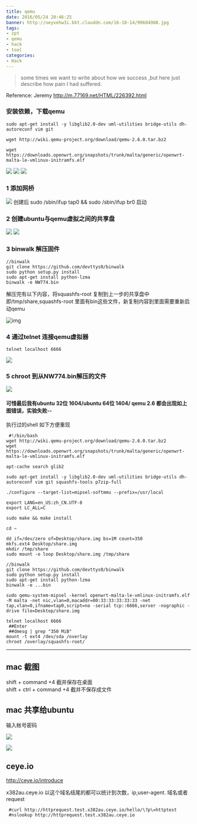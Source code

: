 ```yaml
---
title: qemu 
date: 2016/05/24 20:46:25
banner: http://oeyxehw3i.bkt.clouddn.com/16-10-14/99604908.jpg
tags:
- zpt
- qemu
- hack
- tool
categories:
- Hack
---
```



>some times we want to write about how we success ,but here just describe how pain I had suffered.

Reference: Jeremy <http://m.77169.net/HTML/226392.html>

### 安装依赖，下载qemu 

```
sudo apt-get install -y libglib2.0-dev uml-utilities bridge-utils dh-autoreconf vim git

wget http://wiki.qemu-project.org/download/qemu-2.6.0.tar.bz2 

wget https://downloads.openwrt.org/snapshots/trunk/malta/generic/openwrt-malta-le-vmlinux-initramfs.elf

```

![](http://oeyxehw3i.bkt.clouddn.com/16-10-14/69481813.jpg)
![](http://oeyxehw3i.bkt.clouddn.com/16-10-14/80615105.jpg)
![](http://oeyxehw3i.bkt.clouddn.com/16-10-14/20791963.jpg)



###  1 添加网桥
![](http://oeyxehw3i.bkt.clouddn.com/16-10-14/55194388.jpg)
创建后 sudo /sbin/ifup tap0 && sudo /sbin/ifup br0  启动

### 2 创建ubuntu与qemu虚拟之间的共享盘
![](http://oeyxehw3i.bkt.clouddn.com/16-10-14/74696503.jpg)
![](http://oeyxehw3i.bkt.clouddn.com/16-10-14/41611918.jpg)

### 3 binwalk 解压固件

```
//binwalk
git clone https://github.com/devttys0/binwalk
sudo python setup.py install
sudo apt-get install python-lzma
binwalk -e NW774.bin
```

解压完有以下内容，将squashfs-root 复制到上一步的共享盘中即/tmp/share,squashfs-root 里面有bin这些文件，新复制内容到里面需要重新启动qemu

![img](http://{{site.host}}/img/qemu_10.png)

### 4 通过telnet 连接qemu虚拟器

`telnet localhost 6666`

![](http://oeyxehw3i.bkt.clouddn.com/16-10-14/85307953.jpg)

### 5 chroot 到从NW774.bin解压的文件
![](http://oeyxehw3i.bkt.clouddn.com/16-10-14/89948576.jpg)

#### 可惜最后我有ubuntu 32位 1604/ubuntu 64位 1404/ qemu 2.6 都会出现如上图错误，实验失败--


执行过的shell 如下方便重现

```
 #!/bin/bash
wget http://wiki.qemu-project.org/download/qemu-2.6.0.tar.bz2
wget https://downloads.openwrt.org/snapshots/trunk/malta/generic/openwrt-malta-le-vmlinux-initramfs.elf

apt-cache search glib2

sudo apt-get install -y libglib2.0-dev uml-utilities bridge-utils dh-autoreconf vim git squashfs-tools p7zip-full

./configure --target-list=mipsel-softmmu --prefix=/usr/local

export LANG=en_US:zh_CN.UTF-8
export LC_ALL=C

sudo make && make install

cd ~

dd if=/dev/zero of=Desktop/share.img bs=1M count=350
mkfs.ext4 Desktop/share.img
mkdir /tmp/share
sudo mount -o loop Desktop/share.img /tmp/share

//binwalk
git clone https://github.com/devttys0/binwalk
sudo python setup.py install
sudo apt-get install python-lzma
binwalk -e ...bin

sudo qemu-system-mipsel -kernel openwrt-malta-le-vmlinux-initramfs.elf -M malta -net nic,vlan=0,macaddr=00:33:33:33:33:33 -net tap,vlan=0,ifname=tap0,script=no -serial tcp::6666,server -nographic -drive file=Desktop/share.img

telnet localhost 6666
 ##Enter
 ##dmesg | grep "350 MiB"
mount -t ext4 /dev/sda /overlay
chroot /overlay/squashfs-root/
```

--- 

## mac 截图

shift + command +4   截并保存在桌面   
shift + ctrl + command +4 截并不保存成文件

## mac 共享给ubuntu

输入帐号密码

![](http://oeyxehw3i.bkt.clouddn.com/16-10-14/16158621.jpg)

![](http://oeyxehw3i.bkt.clouddn.com/16-10-14/82912201.jpg)

## ceye.io
<http://ceye.io/introduce>

x382au.ceye.io  以这个域名结尾的都可以统计到次数，ip,user-agent.
域名或者request

```
 #curl http://httprequest.test.x382au.ceye.io/hello/\?p\=httptest
 #nslookup http://httprequest.test.x382au.ceye.io
```
 

